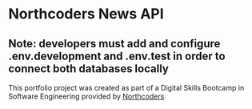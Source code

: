 # Northcoders News API

Note: developers must add and configure .env.development and .env.test in order to connect both databases locally
--- 

This portfolio project was created as part of a Digital Skills Bootcamp in Software Engineering provided by [Northcoders](https://northcoders.com/)
